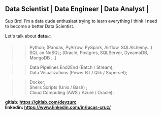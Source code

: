 ## Data Scientist | Data Engineer | Data Analyst |


Sup Bro!
I'm a data dude enthusiast trying to learn everything I think I need to become a better Data Scientist.

Let's talk about <b>data</b>📈.

>> Python; (Pandas, PyArrow, PySpark, Airflow, SQLAlchemy...)<br>
>> SQL an NoSQL; (Oracle, Postgres, SQLServer, DynamoDB, MongoDB ...) <br>

>> Data Pipelines End2End (Batch / Stream); <br>
>> Data Visualizations (Power B.I / Qlik / Superset); <br>

>> Docker; <br>
>> Shells Scripts (Unix / Bash) ; <br>
>> Cloud Computing (AWS / Azure / Oracle); <br>

<b>gitlab: https://gitlab.com/devzurc</b><br>
<b>linkedin: https://www.linkedin.com/in/lucas-cruz/</b>

